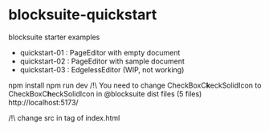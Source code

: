# blocksuite-quickstart
blocksuite starter examples

* quickstart-01 : PageEditor with empty document
* quickstart-02 : PageEditor with sample document
* quickstart-03 : EdgelessEditor (WIP, not working)


npm install
npm run dev
/!\ You need to change CheckBoxC**k**eckSolidIcon to CheckBoxC**h**eckSolidIcon in @blocksuite dist files (5 files)
http://localhost:5173/

/!\ change src in <script type="module" src="/src/quickstart-03.ts"></script> tag of index.html






